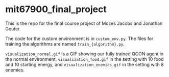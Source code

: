 # mit67900_final_project

This is the repo for the final course project of Mozes Jacobs and Jonathan Geuter.

The code for the custom environment is in `custom_env.py`.
The files for training the algorithms are named `train_{algorithm}.py`.

`visualization_normal.gif` is a GIF showing our fully trained QCON agent in the normal environment, `visualization_food.gif` in the setting with 10 food and 10 starting energy, and `visualization_enemies.gif` in the setting with 8 enemies.
